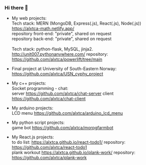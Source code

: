 ### Hi there 👋

- My web projects: <br>
Tech stack: MERN (MongoDB, Express(.js), React(.js), Node(.js)) <br>
https://alxtca-math.netlify.app/  <br>
repository front-end: "private", shared on request <br>
repository back-end: "private", shared on request <br> <br>
Tech stack: python-flask, MySQL, jinja2. <br>
http://unit007.pythonanywhere.com/  repository: https://github.com/alxtca/powerlift/tree/main <br>

- Final project at University of South-Eastern Norway: <br>
  https://github.com/alxtca/USN_cyphy_project
  
- My c++ projects: <br>
  Socket programming - chat: <br>
  server https://github.com/alxtca/chat-server
  client https://github.com/alxtca/chat-client <br>
 
 - My arduino projects: <br>
 LCD menu https://github.com/alxtca/arduino_lcd_menu

- My python script projects: <br>
game bot https://github.com/alxtca/morpgfarmbot

- My React.js projects: <br>
to do list: https://alxtca.github.io/react-todo1/  repository: https://github.com/alxtca/react-todo1 <br>
plank workout https://alxtca.github.io/plank-work/ repository: https://github.com/alxtca/plank-work <br>

<!--
**alxtca/alxtca** is a ✨ _special_ ✨ repository because its `README.md` (this file) appears on your GitHub profile.

Here are some ideas to get you started:

- 🔭 I’m currently working on ...
- 🌱 I’m currently learning ...
- 👯 I’m looking to collaborate on ...
- 🤔 I’m looking for help with ...
- 💬 Ask me about ...
- 📫 How to reach me: ...
- 😄 Pronouns: ...
- ⚡ Fun fact: ...
-->
